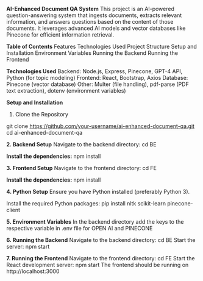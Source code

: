 **AI-Enhanced Document QA System**
This project is an AI-powered question-answering system that ingests documents, extracts relevant information, and answers
questions based on the content of those documents. It leverages advanced AI models and vector databases like Pinecone for efficient information retrieval.

**Table of Contents**
Features
Technologies Used
Project Structure
Setup and Installation
Environment Variables
Running the Backend
Running the Frontend


**Technologies Used**
Backend: Node.js, Express, Pinecone, GPT-4 API, Python (for topic modeling)
Frontend: React, Bootstrap, Axios
Database: Pinecone (vector database)
Other: Multer (file handling), pdf-parse (PDF text extraction), dotenv (environment variables)


**Setup and Installation**
1. Clone the Repository

git clone https://github.com/your-username/ai-enhanced-document-qa.git
cd ai-enhanced-document-qa

**2. Backend Setup**
Navigate to the backend directory:
cd BE

**Install the dependencies:**
npm install


**3. Frontend Setup**
Navigate to the frontend directory:
cd FE

**Install the dependencies:**
npm install

**4. Python Setup**
Ensure you have Python installed (preferably Python 3).

Install the required Python packages:
pip install nltk scikit-learn pinecone-client

**5. Environment Variables**
In the backend directory add the keys to the respective variable in .env file for OPEN AI and PINECONE

**6. Running the Backend**
Navigate to the backend directory:
cd BE
Start the server:
npm start

**7. Running the Frontend**
Navigate to the frontend directory:
cd FE
Start the React development server:
npm start
The frontend should be running on http://localhost:3000
   
